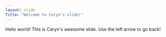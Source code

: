 ```yaml
---
layout: slide
Title: "Welcome to Caryn's slide!"
---
```

Hello world! This is Caryn's awesome slide.
Use the left arrow to go back!
